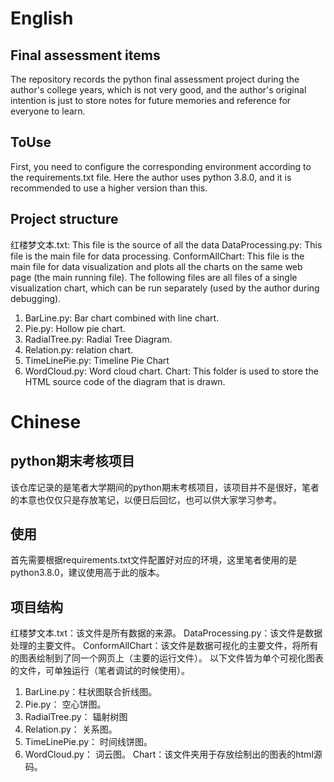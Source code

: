 # English
## Final assessment items
The repository records the python final assessment project during the author's college years, which is not very good, and the author's original intention is just to store notes for future memories and reference for everyone to learn.
## ToUse
First, you need to configure the corresponding environment according to the requirements.txt file. Here the author uses python 3.8.0, and it is recommended to use a higher version than this.

## Project structure
红楼梦文本.txt: This file is the source of all the data
DataProcessing.py: This file is the main file for data processing.
ConformAllChart: This file is the main file for data visualization and plots all the charts on the same web page (the main running file).
The following files are all files of a single visualization chart, which can be run separately (used by the author during debugging).
1. BarLine.py: Bar chart combined with line chart.
2. Pie.py: Hollow pie chart.
3. RadialTree.py: Radial Tree Diagram.
4. Relation.py: relation chart.
5. TimeLinePie.py: Timeline Pie Chart
6. WordCloud.py: Word cloud chart.
Chart: This folder is used to store the HTML source code of the diagram that is drawn.

# Chinese
## python期末考核项目
该仓库记录的是笔者大学期间的python期末考核项目，该项目并不是很好，笔者的本意也仅仅只是存放笔记，以便日后回忆，也可以供大家学习参考。
## 使用
首先需要根据requirements.txt文件配置好对应的环境，这里笔者使用的是python3.8.0，建议使用高于此的版本。
## 项目结构
红楼梦文本.txt：该文件是所有数据的来源。
DataProcessing.py：该文件是数据处理的主要文件。
ConformAllChart：该文件是数据可视化的主要文件，将所有的图表绘制到了同一个网页上（主要的运行文件）。
以下文件皆为单个可视化图表的文件，可单独运行（笔者调试的时候使用）。
1. BarLine.py：柱状图联合折线图。
2. Pie.py： 空心饼图。
3. RadialTree.py： 辐射树图
4. Relation.py： 关系图。
5. TimeLinePie.py： 时间线饼图。
6. WordCloud.py： 词云图。
Chart：该文件夹用于存放绘制出的图表的html源码。
